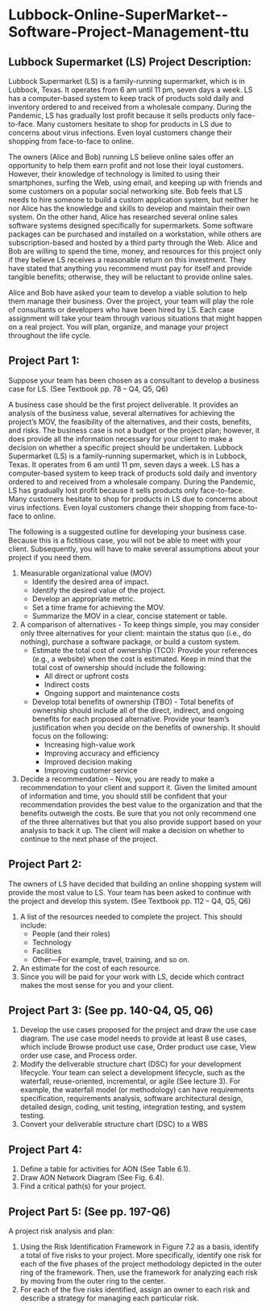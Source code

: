 # Lubbock-Online-SuperMarket--Software-Project-Management-ttu

## Lubbock Supermarket (LS) Project Description:

Lubbock Supermarket (LS) is a family-running supermarket, which is in Lubbock, Texas. It
operates from 6 am until 11 pm, seven days a week. LS has a computer-based system to keep
track of products sold daily and inventory ordered to and received from a wholesale company.
During the Pandemic, LS has gradually lost profit because it sells products only face-to-face.
Many customers hesitate to shop for products in LS due to concerns about virus infections. Even
loyal customers change their shopping from face-to-face to online.

The owners (Alice and Bob) running LS believe online sales offer an opportunity to help them earn profit and not lose their loyal customers. However, their knowledge of technology is limited to using their smartphones, surfing the Web, using email, and keeping up with friends and some customers on a popular social networking site. Bob feels that LS needs to hire someone to build a custom application system, but neither he nor Alice has the knowledge and skills to develop and maintain their own system. On the other hand, Alice has researched several online sales software systems designed specifically for supermarkets. Some software packages can be purchased and installed on a workstation, while others are subscription-based and hosted by a third party through the Web. Alice and Bob are willing to spend the time, money, and resources for this project only if they believe LS receives a reasonable return on this investment. They have stated that anything you recommend must pay for itself and provide tangible benefits; otherwise, they will be reluctant to provide online sales.

Alice and Bob have asked your team to develop a viable solution to help them manage their business. Over the project, your team will play the role of consultants or developers who have been hired by LS. Each case assignment will take your team through various situations that might happen on a real project. You will plan, organize, and manage your project throughout the life cycle.
  
 ## Project Part 1:
 Suppose your team has been chosen as a consultant to develop a business case for LS. (See
 Textbook pp. 78 – Q4, Q5, Q6)

 A business case should be the first project deliverable. It provides an analysis of the business value, several alternatives for achieving the project’s MOV, the feasibility of the alternatives, and their costs, benefits, and risks. The business case is not a budget or the project plan; however, it does provide all the information necessary for your client to make a decision on whether a specific project should be undertaken.
 Lubbock Supermarket (LS) is a family-running supermarket, which is in Lubbock, Texas. It
 operates from 6 am until 11 pm, seven days a week. LS has a computer-based system to keep
 track of products sold daily and inventory ordered to and received from a wholesale company.
 During the Pandemic, LS has gradually lost profit because it sells products only face-to-face.
 Many customers hesitate to shop for products in LS due to concerns about virus infections. Even
 loyal customers change their shopping from face-to-face to online.  

The following is a suggested outline for developing your business case. Because this is a fictitious case, you will not be able to meet with your client. Subsequently, you will have to make several assumptions about your project if you need them.
1. Measurable organizational value (MOV)
   - Identify the desired area of impact.
   - Identify the desired value of the project.
   - Develop an appropriate metric.
   - Set a time frame for achieving the MOV.
   - Summarize the MOV in a clear, concise statement or table.
2. A comparison of alternatives - To keep things simple, you may consider only three alternatives for your client: maintain the status quo (i.e., do nothing), purchase a software package, or build a custom system.
   - Estimate the total cost of ownership (TCO): Provide your references (e.g., a website) when the cost is estimated. Keep in mind that the total cost of ownership should include the 
      following:
      - All direct or upfront costs
      - Indirect costs
      - Ongoing support and maintenance costs
   - Develop total benefits of ownership (TBO) - Total benefits of ownership should include all of the direct, indirect, and ongoing benefits for each proposed alternative. Provide 
      your team’s justification when you decide on the benefits of ownership. It should focus on the following:
      - Increasing high-value work
      - Improving accuracy and efficiency
      - Improved decision making
      - Improving customer service
3. Decide a recommendation – Now, you are ready to make a recommendation to your client and support it. Given the limited amount of information and time, you should still be confident that your recommendation provides the best value to the organization and that the benefits outweigh the costs. Be sure that you not only recommend one of the three alternatives but that you also provide support based on your analysis to back it up. The client will make a decision on whether to continue to the next phase of the project.
   
## Project Part 2:
The owners of LS have decided that building an online shopping system will provide the most value to LS. Your team has been asked to continue with the project and develop this system. (See Textbook pp. 112 – Q4, Q5, Q6)
1. A list of the resources needed to complete the project.
   This should include:
   - People (and their roles)
   - Technology
   - Facilities
   - Other—For example, travel, training, and so on.
3. An estimate for the cost of each resource.
4. Since you will be paid for your work with LS, decide which contract makes the most sense
for you and your client.

## Project Part 3: (See pp. 140-Q4, Q5, Q6)
1. Develop the use cases proposed for the project and draw the use case diagram. The use case model needs to provide at least 8 use cases, which include Browse product use case, Order product use case, View order use case, and Process order.
2. Modify the deliverable structure chart (DSC) for your development lifecycle. Your team can select a development lifecycle, such as the waterfall, reuse-oriented, incremental, or agile (See lecture 3). For example, the waterfall model (or methodology) can have requirements specification, requirements analysis, software architectural design, detailed design, coding, unit testing, integration testing, and system testing.
3. Convert your deliverable structure chart (DSC) to a WBS
 
## Project Part 4:
1. Define a table for activities for AON (See Table 6.1).
2. Draw AON Network Diagram (See Fig. 6.4).
3. Find a critical path(s) for your project.
   
## Project Part 5: (See pp. 197-Q6)
A project risk analysis and plan:
1. Using the Risk Identification Framework in Figure 7.2 as a basis, identify a total of five risks
to your project. More specifically, identify one risk for each of the five phases of the project methodology depicted in the outer ring of the framework. Then, use the framework for analyzing each risk by moving from the outer ring to the center.
2. For each of the five risks identified, assign an owner to each risk and describe a strategy for managing each particular risk.


